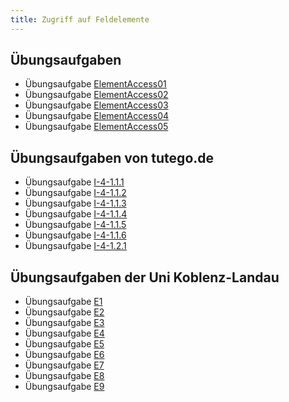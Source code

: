 ```yaml
---
title: Zugriff auf Feldelemente
---
```


## Übungsaufgaben
- Übungsaufgabe [ElementAccess01](element-access01.md)
- Übungsaufgabe [ElementAccess02](element-access02.md)
- Übungsaufgabe [ElementAccess03](element-access03.md)
- Übungsaufgabe [ElementAccess04](element-access04.md)
- Übungsaufgabe [ElementAccess05](element-access05.md)

## Übungsaufgaben von tutego.de
- Übungsaufgabe [I-4-1.1.1](https://tutego.de/javabuch/aufgaben/array.html#_arrays_ablaufen_und_windgeschwindigkeit_windrichtung_ausgeben)
- Übungsaufgabe [I-4-1.1.2](https://tutego.de/javabuch/aufgaben/array.html#_konstante_umsatzsteigerung_feststellen)
- Übungsaufgabe [I-4-1.1.3](https://tutego.de/javabuch/aufgaben/array.html#_aufeinanderfolgende_strings_suchen_und_feststellen_ob_salty_snook_kommt)
- Übungsaufgabe [I-4-1.1.4](https://tutego.de/javabuch/aufgaben/array.html#_array_umdrehen)
- Übungsaufgabe [I-4-1.1.5](https://tutego.de/javabuch/aufgaben/array.html#_das_n%C3%A4chste_kino_finden)
- Übungsaufgabe [I-4-1.1.6](https://tutego.de/javabuch/aufgaben/array.html#_s%C3%BC%C3%9Figkeitenladen_%C3%BCberfallen_und_fair_aufteilen)
- Übungsaufgabe [I-4-1.2.1](https://tutego.de/javabuch/aufgaben/array.html#_berge_zeichnen)

## Übungsaufgaben der Uni Koblenz-Landau
- Übungsaufgabe [E1](https://www.uni-koblenz-landau.de/de/koblenz/fb4/ist/rgebert/teaching/SS08/java-programming/programmieraufgaben.pdf/view)
- Übungsaufgabe [E2](https://www.uni-koblenz-landau.de/de/koblenz/fb4/ist/rgebert/teaching/SS08/java-programming/programmieraufgaben.pdf/view)
- Übungsaufgabe [E3](https://www.uni-koblenz-landau.de/de/koblenz/fb4/ist/rgebert/teaching/SS08/java-programming/programmieraufgaben.pdf/view)
- Übungsaufgabe [E4](https://www.uni-koblenz-landau.de/de/koblenz/fb4/ist/rgebert/teaching/SS08/java-programming/programmieraufgaben.pdf/view)
- Übungsaufgabe [E5](https://www.uni-koblenz-landau.de/de/koblenz/fb4/ist/rgebert/teaching/SS08/java-programming/programmieraufgaben.pdf/view)
- Übungsaufgabe [E6](https://www.uni-koblenz-landau.de/de/koblenz/fb4/ist/rgebert/teaching/SS08/java-programming/programmieraufgaben.pdf/view)
- Übungsaufgabe [E7](https://www.uni-koblenz-landau.de/de/koblenz/fb4/ist/rgebert/teaching/SS08/java-programming/programmieraufgaben.pdf/view)
- Übungsaufgabe [E8](https://www.uni-koblenz-landau.de/de/koblenz/fb4/ist/rgebert/teaching/SS08/java-programming/programmieraufgaben.pdf/view)
- Übungsaufgabe [E9](https://www.uni-koblenz-landau.de/de/koblenz/fb4/ist/rgebert/teaching/SS08/java-programming/programmieraufgaben.pdf/view)
